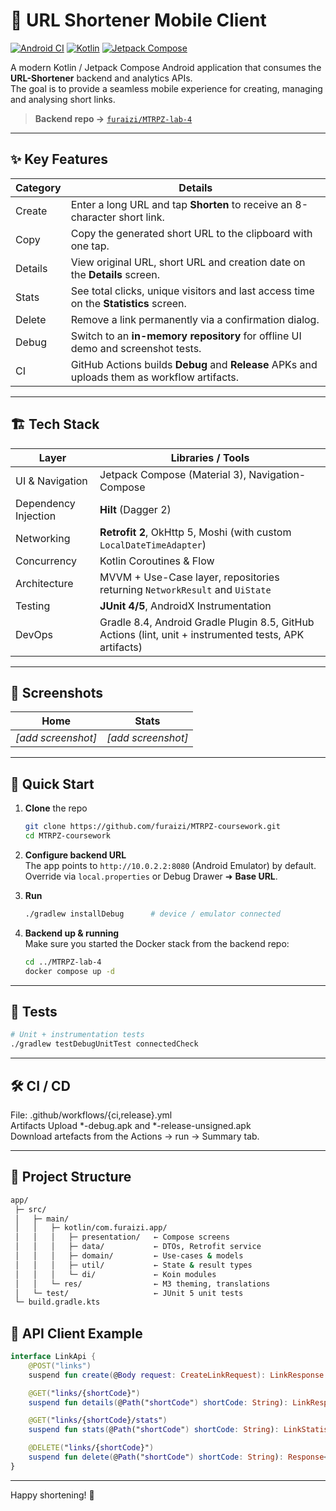 # 📱 URL Shortener Mobile Client

[![Android CI](https://github.com/furaizi/MTRPZ-coursework/actions/workflows/ci.yml/badge.svg)](https://github.com/furaizi/MTRPZ-coursework/actions/workflows/ci.yml)
[![Kotlin](https://img.shields.io/badge/kotlin-1.9%2B-blueviolet?logo=kotlin)](https://kotlinlang.org/)
[![Jetpack Compose](https://img.shields.io/badge/Jetpack%20Compose-UI-green?logo=android)](https://developer.android.com/jetpack/compose)

A modern Kotlin / Jetpack Compose Android application that consumes the **URL-Shortener** backend and analytics APIs.  
The goal is to provide a seamless mobile experience for creating, managing and analysing short links.

> **Backend repo →** [`furaizi/MTRPZ-lab-4`](https://github.com/furaizi/MTRPZ-lab-4)

---

## ✨ Key Features

| Category | Details |
|----------|---------|
| Create  | Enter a long URL and tap **Shorten** to receive an 8-character short link. |
| Copy    | Copy the generated short URL to the clipboard with one tap. |
| Details | View original URL, short URL and creation date on the **Details** screen. |
| Stats   | See total clicks, unique visitors and last access time on the **Statistics** screen. |
| Delete  | Remove a link permanently via a confirmation dialog. |
| Debug   | Switch to an **in-memory repository** for offline UI demo and screenshot tests. |
| CI      | GitHub Actions builds **Debug** and **Release** APKs and uploads them as workflow artifacts. |

---

## 🏗️ Tech Stack

| Layer | Libraries / Tools |
|-------|-------------------|
| UI & Navigation | Jetpack Compose (Material 3), Navigation-Compose |
| Dependency Injection | **Hilt** (Dagger 2) |
| Networking | **Retrofit 2**, OkHttp 5, Moshi (with custom `LocalDateTimeAdapter`) |
| Concurrency | Kotlin Coroutines & Flow |
| Architecture | MVVM + Use-Case layer, repositories returning `NetworkResult` and `UiState` |
| Testing | **JUnit 4/5**, AndroidX Instrumentation |
| DevOps | Gradle 8.4, Android Gradle Plugin 8.5, GitHub Actions (lint, unit + instrumented tests, APK artifacts) |

---

## 📸 Screenshots

| Home | Stats |
|------|-------|
| _\[add screenshot\]_ | _\[add screenshot\]_ |

---

## 🚀 Quick Start

1.  **Clone** the repo  
    ```bash
    git clone https://github.com/furaizi/MTRPZ-coursework.git
    cd MTRPZ-coursework
    ```

2.  **Configure backend URL**  
    The app points to `http://10.0.2.2:8080` (Android Emulator) by default.  
    Override via `local.properties` or Debug Drawer ➜ **Base URL**.

3.  **Run**  
    ```bash
    ./gradlew installDebug      # device / emulator connected
    ```

4.  **Backend up & running**  
    Make sure you started the Docker stack from the backend repo:  
    ```bash
    cd ../MTRPZ-lab-4
    docker compose up -d
    ```

---

## 🧪 Tests

```bash
# Unit + instrumentation tests
./gradlew testDebugUnitTest connectedCheck
```

---

## 🛠️ CI / CD
File: .github/workflows/{ci,release}.yml  
Artifacts	Upload *-debug.apk and *-release-unsigned.apk  
Download artefacts from the Actions → run → Summary tab.  

---

## 📁 Project Structure
```bash
app/
 ├─ src/
 │   ├─ main/
 │   │   ├─ kotlin/com.furaizi.app/
 │   │   │   ├─ presentation/   ← Compose screens
 │   │   │   ├─ data/           ← DTOs, Retrofit service
 │   │   │   ├─ domain/         ← Use-cases & models
 │   │   │   ├─ util/           ← State & result types           
 │   │   │   └─ di/             ← Koin modules
 │   │   └─ res/                ← M3 theming, translations
 │   └─ test/                   ← JUnit 5 unit tests
 └─ build.gradle.kts
```

## 🔌 API Client Example
```kotlin
interface LinkApi {
    @POST("links")
    suspend fun create(@Body request: CreateLinkRequest): LinkResponse

    @GET("links/{shortCode}")
    suspend fun details(@Path("shortCode") shortCode: String): LinkResponse

    @GET("links/{shortCode}/stats")
    suspend fun stats(@Path("shortCode") shortCode: String): LinkStatistics

    @DELETE("links/{shortCode}")
    suspend fun delete(@Path("shortCode") shortCode: String): Response<Unit>
}
```

---

Happy shortening! 🔗
